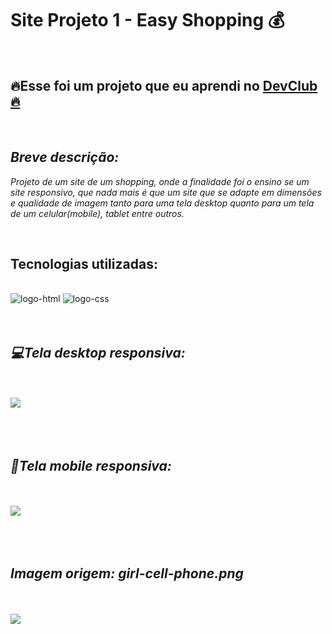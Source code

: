 <h1>Site Projeto 1 - Easy Shopping 💰</h1>
<br>


<h2>🔥Esse foi um projeto que eu aprendi no <a href="https://rodolfomori.com.br/devclub">DevClub🔥</a></h2>
<br>

<h2><i>Breve descrição:</i></h2>

<p><i>Projeto de um site de um shopping, onde a finalidade foi o ensino se um site responsivo, que nada mais é que um site que se adapte em dimensões e qualidade de imagem tanto para uma tela desktop quanto para um tela de um celular(mobile), tablet entre outros. </i></p>
<br>


<h2>Tecnologias utilizadas:</h2>
<br>

 <img src="https://img.shields.io/badge/HTML5-E34F26?style=for-the-badge&logo=html5&logoColor=white" alt="logo-html"  />
 <img src="https://img.shields.io/badge/CSS3-1572B6?style=for-the-badge&logo=css3&logoColor=white" alt="logo-css" />

<br>
<br>
<br>

<h2><i>💻Tela desktop responsiva:</i></h2>
<br>
<br>

<img src="https://github.com/Guedes-hub/PROJETOS-HTML-CSS/blob/master/PASTE%20CSS/imagens/Captura%20Projet%201-tela-cheia.png?raw=true"/>
<br>
<br>
<br>
<br>

<h2><i>🚀Tela mobile responsiva:</i></h2>
<br>
<br>

<img src="https://github.com/Guedes-hub/PROJETOS-HTML-CSS/blob/master/PASTE%20CSS/imagens/Captura-tela-mobile-Projeto1.png?raw=true"/>
<br>
<br>
<br>
<br>

<h2><i>Imagem origem: girl-cell-phone.png</i></h2>
<br>
<br>
<img src="https://github.com/Guedes-hub/PROJETOS-HTML-CSS/blob/master/PASTE%20CSS/imagens/girl-cell-phone.png?raw=true"/>
